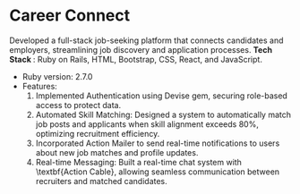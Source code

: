 # Career Connect
Developed a full-stack job-seeking platform that connects candidates and employers, streamlining job discovery and application processes.
<b> Tech Stack </b>: Ruby on Rails, HTML, Bootstrap, CSS, React, and JavaScript.

* Ruby version: 2.7.0
* Features:
  1. Implemented Authentication using Devise gem, securing role-based access to protect data.
  2. Automated Skill Matching: Designed a system to automatically match job posts and applicants when skill alignment exceeds 80%, optimizing recruitment efficiency.
  3. Incorporated Action Mailer to send real-time notifications to users about new job matches and profile updates.
  4. Real-time Messaging: Built a real-time chat system with \textbf{Action Cable}, allowing seamless communication between recruiters and matched candidates.

  


